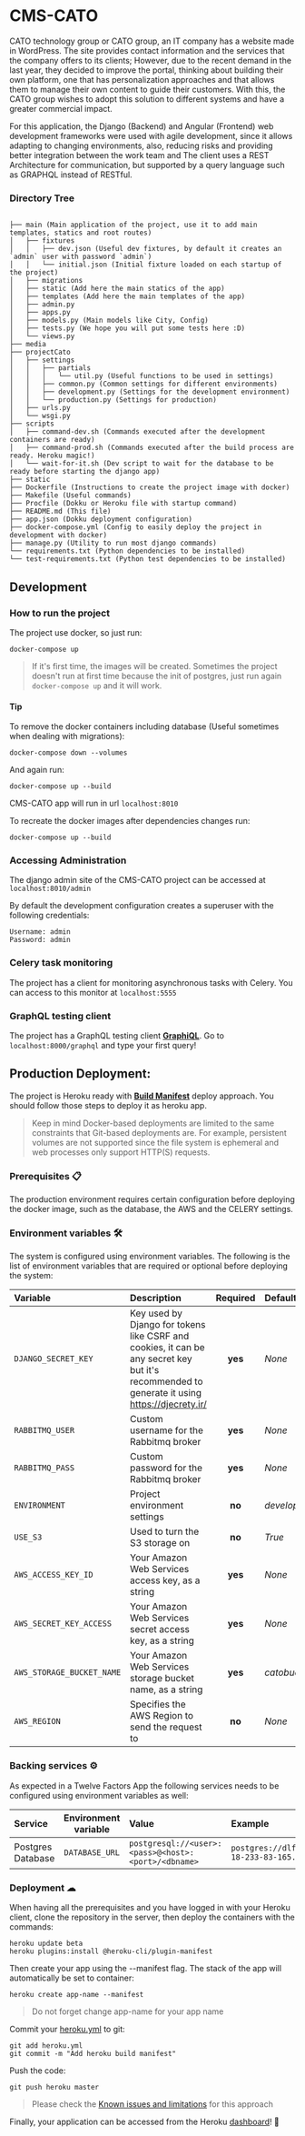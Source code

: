 # CMS-CATO

CATO technology group or CATO group, an IT company has a website made in WordPress.
The site provides contact information and the services that the company offers to its clients;
However, due to the recent demand in the last year, they decided to improve the portal,
thinking about building their own platform, one that has personalization approaches and
that allows them to manage their own content to guide their customers. With this,
the CATO group wishes to adopt this solution to different systems and have a greater
commercial impact.

For this application, the Django (Backend) and Angular (Frontend) web development frameworks
were used with agile development, since it allows adapting to changing environments, also, 
reducing risks and providing better integration between the work team and The client uses a
REST Architecture for communication, but supported by a query language such as GRAPHQL
instead of RESTful.

### Directory Tree ###
```

├── main (Main application of the project, use it to add main templates, statics and root routes)
│   ├── fixtures
│   │   ├── dev.json (Useful dev fixtures, by default it creates an `admin` user with password `admin`)
│   │   └── initial.json (Initial fixture loaded on each startup of the project)
│   ├── migrations
│   ├── static (Add here the main statics of the app)
│   ├── templates (Add here the main templates of the app)
│   ├── admin.py
│   ├── apps.py
│   ├── models.py (Main models like City, Config)
│   ├── tests.py (We hope you will put some tests here :D)
│   └── views.py
├── media
├── projectCato
│   ├── settings
│   │   ├── partials
│   │   │   └── util.py (Useful functions to be used in settings)
│   │   ├── common.py (Common settings for different environments)
│   │   ├── development.py (Settings for the development environment)
│   │   └── production.py (Settings for production)
│   ├── urls.py
│   └── wsgi.py
├── scripts
│   ├── command-dev.sh (Commands executed after the development containers are ready)
│   ├── command-prod.sh (Commands executed after the build process are ready. Heroku magic!)
│   └── wait-for-it.sh (Dev script to wait for the database to be ready before starting the django app)
├── static
├── Dockerfile (Instructions to create the project image with docker)
├── Makefile (Useful commands)
├── Procfile (Dokku or Heroku file with startup command)
├── README.md (This file)
├── app.json (Dokku deployment configuration)
├── docker-compose.yml (Config to easily deploy the project in development with docker)
├── manage.py (Utility to run most django commands)
└── requirements.txt (Python dependencies to be installed)
└── test-requirements.txt (Python test dependencies to be installed)
```

## Development ##

### How to run the project ###

The project use docker, so just run:

```
docker-compose up
```

> If it's first time, the images will be created. Sometimes the project doesn't run at first time because
> the init of postgres, just run again `docker-compose up` and it will work.

#### Tip ####

To remove the docker containers including database (Useful sometimes when dealing with migrations):

```
docker-compose down --volumes
```
 
And again run:

```
docker-compose up --build
```

CMS-CATO app will run in url `localhost:8010`

To recreate the docker images after dependencies changes run:

```
docker-compose up --build
```


### Accessing Administration

The django admin site of the CMS-CATO project can be accessed at `localhost:8010/admin`

By default the development configuration creates a superuser with the following
credentials:

```
Username: admin
Password: admin
```

### Celery task monitoring

The project has a client for monitoring asynchronous tasks with Celery.
You can access to this monitor at `localhost:5555`

### GraphQL testing client

The project has a GraphQL testing client **[GraphiQL](https://github.com/graphql/graphiql)**.
Go to `localhost:8000/graphql` and type your first query!

## Production Deployment: ##

The project is Heroku ready with
**[Build Manifest](https://devcenter.heroku.com/articles/build-docker-images-heroku-yml)**
deploy approach. You should follow those steps to deploy it as heroku app.
> Keep in mind Docker-based deployments are limited to the same constraints that Git-based
> deployments are. For example, persistent volumes are not supported since the file system
> is ephemeral and web processes only support HTTP(S) requests.

### Prerequisites 📋 ###

The production environment requires certain configuration before deploying the docker image,
such as the database, the AWS and the CELERY settings.

### Environment variables 🛠️ ###

The system is configured using environment variables. The following is the list of
environment variables that are required or optional before deploying the system:

| Variable | Description | Required | Default |
| :--- | :--- | :---: | :--- |
| `DJANGO_SECRET_KEY` | Key used by Django for tokens like CSRF and cookies, it can be any secret key but it's recommended to generate it using https://djecrety.ir/ | **yes** | *None* |
| `RABBITMQ_USER` | Custom username for the Rabbitmq broker | **yes** | *None* |
| `RABBITMQ_PASS` | Custom password for the Rabbitmq broker | **yes** | *None* |
| `ENVIRONMENT` | Project environment settings | **no** | *development* |
| `USE_S3` | Used to turn the S3 storage on | **no** | *True* |
| `AWS_ACCESS_KEY_ID` | Your Amazon Web Services access key, as a string | **yes** | *None* |
| `AWS_SECRET_KEY_ACCESS` | Your Amazon Web Services secret access key, as a string | **yes** | *None* |
| `AWS_STORAGE_BUCKET_NAME` | Your Amazon Web Services storage bucket name, as a string | **yes** | *catobucket* |
| `AWS_REGION` | Specifies the AWS Region to send the request to | **no** | *None* |

### Backing services ⚙️ ###

As expected in a Twelve Factors App the following services needs to be configured
using environment variables as well:

| Service | Environment variable | Value | Example |
| :--- | :---: | :--- | :--- |
| Postgres Database | `DATABASE_URL` | `postgresql://<user>:<pass>@<host>:<port>/<dbname>` | `postgres://dlfgyvooqebjiq:7f5a5bfbedf60019262c16dbfa78ea1558e48f7977cb8bc91de670ff0aeeeb02@ec2-18-233-83-165.compute-1.amazonaws.com:5432/d88kfm43j69i0s` |

### Deployment ☁ ###

When having all the prerequisites and you have logged in with your Heroku client, 
clone the repository in the server, then deploy the containers with the commands:

```
heroku update beta
heroku plugins:install @heroku-cli/plugin-manifest
```

Then create your app using the --manifest flag. The stack of the app will
automatically be set to container:

```
heroku create app-name --manifest
```

> Do not forget change app-name for your app name

Commit your [heroku.yml](heroku.yml) to git:

```
git add heroku.yml
git commit -m "Add heroku build manifest"
```

Push the code:

```
git push heroku master
```

> Please check the [Known issues and limitations](https://devcenter.heroku.com/articles/build-docker-images-heroku-yml#known-issues-and-limitations)
> for this approach

Finally, your application can be accessed from the Heroku [dashboard](https://dashboard.heroku.com/apps)! 🚀

